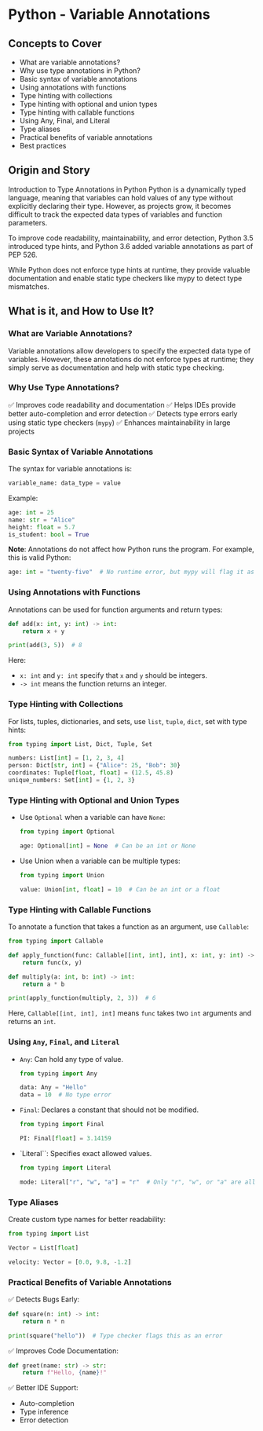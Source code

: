 # Python - Variable Annotations

## Concepts to Cover
- What are variable annotations?
- Why use type annotations in Python?
- Basic syntax of variable annotations
- Using annotations with functions
- Type hinting with collections
- Type hinting with optional and union types
- Type hinting with callable functions
- Using Any, Final, and Literal
- Type aliases
- Practical benefits of variable annotations
- Best practices

## Origin and Story
Introduction to Type Annotations in Python
Python is a dynamically typed language, meaning that variables can hold values of any type without explicitly declaring their type. However, as projects grow, it becomes difficult to track the expected data types of variables and function parameters.

To improve code readability, maintainability, and error detection, Python 3.5 introduced type hints, and Python 3.6 added variable annotations as part of PEP 526.

While Python does not enforce type hints at runtime, they provide valuable documentation and enable static type checkers like mypy to detect type mismatches.

## What is it, and How to Use It?
### What are Variable Annotations?
Variable annotations allow developers to specify the expected data type of variables. However, these annotations do not enforce types at runtime; they simply serve as documentation and help with static type checking.

### Why Use Type Annotations?
✅ Improves code readability and documentation
✅ Helps IDEs provide better auto-completion and error detection
✅ Detects type errors early using static type checkers (`mypy`)
✅ Enhances maintainability in large projects

### Basic Syntax of Variable Annotations
The syntax for variable annotations is:

```python
variable_name: data_type = value
```

  Example:

  ```python
  age: int = 25
  name: str = "Alice"
  height: float = 5.7
  is_student: bool = True
  ```
**Note**: Annotations do not affect how Python runs the program.
For example, this is valid Python:

```python
age: int = "twenty-five"  # No runtime error, but mypy will flag it as incorrect
```

### Using Annotations with Functions
Annotations can be used for function arguments and return types:

```python
def add(x: int, y: int) -> int:
    return x + y

print(add(3, 5))  # 8
```
Here:

- `x: int` and `y: int` specify that `x` and `y` should be integers.
- `-> int` means the function returns an integer.

### Type Hinting with Collections
For lists, tuples, dictionaries, and sets, use `list`, `tuple`, `dict`, set with type hints:

```python
from typing import List, Dict, Tuple, Set

numbers: List[int] = [1, 2, 3, 4]
person: Dict[str, int] = {"Alice": 25, "Bob": 30}
coordinates: Tuple[float, float] = (12.5, 45.8)
unique_numbers: Set[int] = {1, 2, 3}
```

### Type Hinting with Optional and Union Types
- Use `Optional` when a variable can have `None`:

  ```python
  from typing import Optional

  age: Optional[int] = None  # Can be an int or None
  ```
- Use Union when a variable can be multiple types:

  ```python
  from typing import Union

  value: Union[int, float] = 10  # Can be an int or a float
  ```
### Type Hinting with Callable Functions
To annotate a function that takes a function as an argument, use `Callable`:

```python
from typing import Callable

def apply_function(func: Callable[[int, int], int], x: int, y: int) -> int:
    return func(x, y)

def multiply(a: int, b: int) -> int:
    return a * b

print(apply_function(multiply, 2, 3))  # 6
```
Here, `Callable[[int, int], int]` means `func` takes two `int` arguments and returns an `int`.

### Using `Any`, `Final`, and `Literal`
- `Any`: Can hold any type of value.
  ```python
  from typing import Any

  data: Any = "Hello"
  data = 10  # No type error
  ```
- `Final`: Declares a constant that should not be modified.
  ```python
  from typing import Final

  PI: Final[float] = 3.14159
  ```
- `Literal``: Specifies exact allowed values.
  ```python
  from typing import Literal

  mode: Literal["r", "w", "a"] = "r"  # Only "r", "w", or "a" are allowed
  ```
### Type Aliases
Create custom type names for better readability:

  ```python
  from typing import List

  Vector = List[float]

  velocity: Vector = [0.0, 9.8, -1.2]
  ```
### Practical Benefits of Variable Annotations
✅ Detects Bugs Early:
  ```python
  def square(n: int) -> int:
      return n * n

  print(square("hello"))  # Type checker flags this as an error
  ```
✅ Improves Code Documentation:

  ```python
  def greet(name: str) -> str:
      return f"Hello, {name}!"
  ```
✅ Better IDE Support:

- Auto-completion
- Type inference
- Error detection

